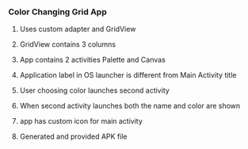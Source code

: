 ### Color Changing Grid App

1. Uses custom adapter and GridView

1. GridView contains 3 columns

1. App contains 2 activities Palette and Canvas

1. Application label in OS launcher is different from Main Activity title 

1. User choosing color launches second activity

1. When second activity launches both the name and color are shown

1. app has custom icon for main activity

1. Generated and provided APK file
